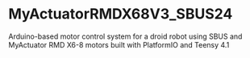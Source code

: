 # MyActuatorRMDX68V3_SBUS24
Arduino-based motor control system for a droid robot using SBUS and MyActuator RMD X6-8 motors built with PlatformIO and Teensy 4.1

